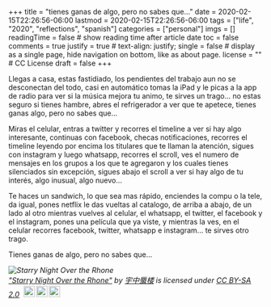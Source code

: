+++
title = "tienes ganas de algo, pero no sabes que..."
date = 2020-02-15T22:26:56-06:00
lastmod = 2020-02-15T22:26:56-06:00
tags = ["life", "2020", "reflections", "spanish"]
categories = ["personal"]
imgs = []
readingTime = false  # show reading time after article date
toc = false
comments = true
justify = true  # text-align: justify;
single = false  # display as a single page, hide navigation on bottom, like as about page.
license = ""  # CC License
draft = false
+++

Llegas a casa, estas fastidiado, los pendientes del trabajo aun no se desconectan del todo, casi en automático tomas la iPad y le picas a la app de radio para ver si la música mejora tu animo, te sirves un trago...  no estas seguro si tienes hambre, abres el refrigerador a ver que te apetece, tienes ganas algo, pero no sabes que...

Miras el celular, entras a twitter y recorres el timeline a ver si hay algo interesante, continuas con facebook, checas notificaciones, recorres el timeline leyendo por encima los titulares que te llaman la atención, sigues con instagram y luego whatsapp, recorres el scroll, ves el numero de mensajes en los grupos a los que te agregaron y los cuales tienes silenciados sin excepción, sigues abajo el scroll a ver si hay algo de tu interés, algo inusual, algo nuevo...

Te haces un sandwich, lo que sea mas rápido, enciendes la compu o la tele, da igual, pones netflix le das vueltas al catalogo, de arriba a abajo, de un lado al otro mientras vuelves al celular, el whatsapp, el twitter, el facebook y el instagram, pones una película que ya viste, y mientras la ves, en el celular recorres facebook, twitter, whatsapp e instagram... te sirves otro trago.

Tienes ganas de algo, pero no sabes que...

<p style="font-size: 0.9rem;font-style: italic;"><img style="display: block;" src="https://live.staticflickr.com/3649/3430288669_cb6f8c553b_b.jpg" alt="Starry Night Over the Rhone"><a href="https://www.flickr.com/photos/37267266@N03/3430288669">"Starry Night Over the Rhone"</a><span> by <a href="https://www.flickr.com/photos/37267266@N03">宇中蜃楼</a></span> is licensed under <a href="https://creativecommons.org/licenses/by-sa/2.0/?ref=ccsearch&atype=html" style="margin-right: 5px;">CC BY-SA 2.0</a><a href="https://creativecommons.org/licenses/by-sa/2.0/?ref=ccsearch&atype=html" target="_blank" rel="noopener noreferrer" style="display: inline-block;white-space: none;margin-top: 2px;margin-left: 3px;height: 22px !important;"><img style="height: inherit;margin-right: 3px;display: inline-block;" src="https://search.creativecommons.org/static/img/cc_icon.svg" /><img style="height: inherit;margin-right: 3px;display: inline-block;" src="https://search.creativecommons.org/static/img/cc-by_icon.svg" /><img style="height: inherit;margin-right: 3px;display: inline-block;" src="https://search.creativecommons.org/static/img/cc-sa_icon.svg" /></a></p>